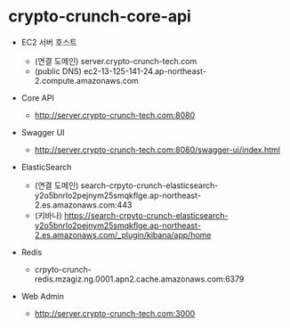 # crypto-crunch-core-api

- EC2 서버 호스트
  - (연결 도메인) server.crypto-crunch-tech.com
  - (public DNS) ec2-13-125-141-24.ap-northeast-2.compute.amazonaws.com

- Core API
  - http://server.crypto-crunch-tech.com:8080

- Swagger UI
  - http://server.crypto-crunch-tech.com:8080/swagger-ui/index.html

- ElasticSearch
  - (연결 도메인) search-crpyto-crunch-elasticsearch-y2o5bnrlo2pejnym25smqkflge.ap-northeast-2.es.amazonaws.com:443
  - (키바나) https://search-crpyto-crunch-elasticsearch-y2o5bnrlo2pejnym25smqkflge.ap-northeast-2.es.amazonaws.com/_plugin/kibana/app/home
  
- Redis
  - crpyto-crunch-redis.mzagiz.ng.0001.apn2.cache.amazonaws.com:6379
  
- Web Admin
  - http://server.crypto-crunch-tech.com:3000
